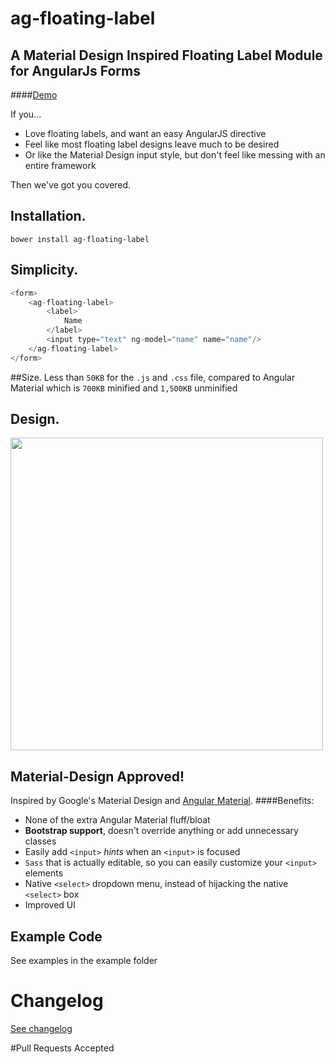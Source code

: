 # ag-floating-label

## A Material Design Inspired Floating Label Module for AngularJs Forms
####[Demo](https://github.com/stephengardner/ag-floating-label)

If you...
* Love floating labels, and want an easy AngularJS directive
* Feel like most floating label designs leave much to be desired
* Or like the Material Design input style, but don't feel like messing with an entire framework

Then we've got you covered.

## Installation.
`bower install ag-floating-label`

## Simplicity.
```javascript
<form>
    <ag-floating-label>
        <label>
            Name
        </label>
        <input type="text" ng-model="name" name="name"/>
    </ag-floating-label>
</form>
````
##Size.
Less than `50KB` for the `.js` and `.css` file, compared to Angular Material which is `700KB` minified and `1,500KB` unminified

## Design.
<img src="http://stephengardner.github.io/ag-floating-label/gh-pages-assets/ag-floating-label-1.png" width="500" />

## Material-Design Approved!
Inspired by Google's Material Design and [Angular Material](https://material.angularjs.org/latest/demo/input).
####Benefits:
* None of the extra Angular Material fluff/bloat
* **Bootstrap support**, doesn't override anything or add unnecessary classes
* Easily add `<input>` *hints* when an `<input>` is focused
* `Sass` that is actually editable, so you can easily customize your `<input>` elements
* Native `<select>` dropdown menu, instead of hijacking the native `<select>` box
* Improved UI


## Example Code
See examples in the example folder

# Changelog
[See changelog](CHANGELOG.md)

#Pull Requests Accepted
